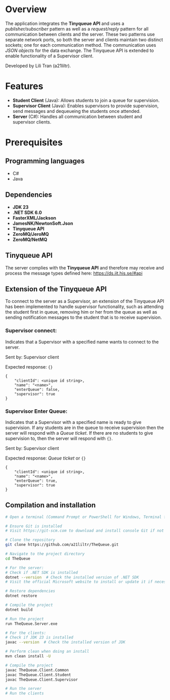 # Overview
The application integrates the **Tinyqueue API** and uses a *publisher/subscriber* pattern as well as a *request/reply* pattern for all communication between clients and the server. These two patterns use separate network ports, so both the server and clients maintain two distinct sockets; one for each communication method. The communication uses *JSON objects* for the data exchange. The Tinyqueue API is extended to enable functionality of a Supervisor client.

Developed by Lili Tran (a21liltr).
# Features
- **Student Client** (Java): Allows students to join a queue for supervision.
- **Supervisor Client** (Java): Enables supervisors to provide supervision, send messages and dequeueing the students once attended.
- **Server** (C#): Handles all communication between student and supervisor clients.

# Prerequisites
## Programming languages
- C#
- Java

## Dependencies
- **JDK 23**
- **.NET SDK 6.0**
- **FasterXML/Jackson**
- **JamesNK/NewtonSoft.Json**
- **Tinyqueue API**
- **ZeroMQ/JeroMQ**
- **ZeroMQ/NetMQ**

## Tinyqueue API
The server complies with the **Tinyqueue API** and therefore may receive and process the message types defined here: https://ds.iit.his.se/#api

## Extension of the Tinyqueue API
To connect to the server as a Supervisor, an extension of the Tinyqueue API has been implemented to handle supervisor functionality, such as attending the student first in queue, removing him or her from the queue as well as sending notification messages to the student that is to receive supervision.

### Supervisor connect:
Indicates that a Supervisor with a specified name wants to connect to the server.

Sent by: Supervisor client

Expected response: ```{}```
```
{
    "clientId": <unique id string>,
    "name": "<name>",
    "enterQueue": false,
    "supervisor": true
}
```

### Supervisor Enter Queue:
Indicates that a Supervisor with a specified name is ready to give supervision. If any students are in the queue to receive supervision then the server will respond with a *Queue ticket*. If there are no students to give supervision to, then the server will respond with ```{}```.

Sent by: Supervisor client

Expected response: *Queue ticket* or ```{}```
```
{
    "clientId": <unique id string>,
    "name": "<name>",
    "enterQueue": true,
    "supervisor": true
}
```
## Compilation and installation
```bash
# Open a terminal (Command Prompt or PowerShell for Windows, Terminal for macOS or Linux)

# Ensure Git is installed
# Visit https://git-scm.com to download and install console Git if not already installed

# Clone the repository
git clone https://github.com/a21liltr/TheQueue.git

# Navigate to the project directory
cd TheQueue

# For the server:
# Check if .NET SDK is installed
dotnet --version  # Check the installed version of .NET SDK
# Visit the official Microsoft website to install or update it if necessary

# Restore dependencies
dotnet restore

# Compile the project
dotnet build

# Run the project
run TheQueue.Server.exe

# For the clients:
# Check if JDK 23 is installed
javac --version  # Check the installed version of JDK

# Perform clean when doing an install 
mvn clean install -U

# Compile the project
javac TheQueue.Client.Common
javac TheQueue.Client.Student
javac TheQueue.Client.Supervisor

# Run the server
# Run the clients
```
